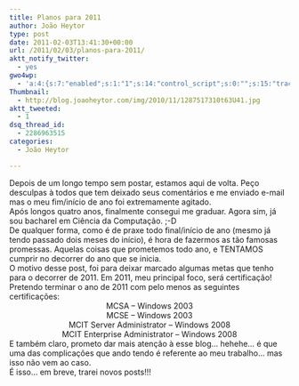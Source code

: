 ```yaml
---
title: Planos para 2011
author: João Heytor
type: post
date: 2011-02-03T13:41:30+00:00
url: /2011/02/03/planos-para-2011/
aktt_notify_twitter:
  - yes
gwo4wp:
  - 'a:4:{s:7:"enabled";s:1:"1";s:14:"control_script";s:0:"";s:15:"tracking_script";s:0:"";s:17:"conversion_script";s:0:"";}'
Thumbnail:
  - http://blog.joaoheytor.com/img/2010/11/1287517310t63U41.jpg
aktt_tweeted:
  - 1
dsq_thread_id:
  - 2286963515
categories:
  - João Heytor

---
```

<p style="text-align: center">
  <div id="_mcePaste">
    Depois de um longo tempo sem postar, estamos aqui de volta. Peço desculpas à todos que tem deixado seus comentários e me enviado e-mail mas o meu fim/início de ano foi extremamente agitado.
  </div>
  
  <div id="_mcePaste">
    Após longos quatro anos, finalmente consegui me graduar. Agora sim, já sou bacharel em Ciência da Computação. ;-D
  </div>
  
  <div id="_mcePaste">
    De qualquer forma, como é de praxe todo final/início de ano (mesmo já tendo passado dois meses do início), é hora de fazermos as tão famosas promessas. Aquelas coisas que prometemos todo ano, e TENTAMOS cumprir no decorrer do ano que se inicia.
  </div>
  
  <div id="_mcePaste">
    O motivo desse post, foi para deixar marcado algumas metas que tenho para o decorrer de 2011. Em 2011, meu principal foco, será certificação! Pretendo terminar o ano de 2011 com pelo menos as seguintes certificações:
  </div>
  
  <div id="_mcePaste" style="text-align: center">
    MCSA – Windows 2003
  </div>
  
  <div id="_mcePaste" style="text-align: center">
    MCSE – Windows 2003
  </div>
  
  <div id="_mcePaste" style="text-align: center">
    MCIT Server Administrator – Windows 2008
  </div>
  
  <div id="_mcePaste" style="text-align: center">
    MCIT Enterprise Administrator – Windows 2008
  </div>
  
  <div style="text-align: center">
  </div>
  
  <div id="_mcePaste">
    E também claro, prometo dar mais atenção à esse blog&#8230; hehehe&#8230; é que uma das complicações que ando tendo é referente ao meu trabalho&#8230; mas isso não vem ao caso.
  </div>
  
  <div id="_mcePaste">
    É isso&#8230; em breve, trarei novos posts!!!
  </div>